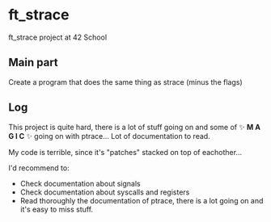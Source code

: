 # ft_strace
ft_strace project at 42 School

## Main part
Create a program that does the same thing as strace (minus the flags)

## Log
This project is quite hard, there is a lot of stuff going on and some of
✨ **M A G I C** ✨ going on with ptrace... Lot of documentation to read.

My code is terrible, since it's "patches" stacked on top of eachother...

I'd recommend to:
- Check documentation about signals
- Check documentation about syscalls and registers
- Read thoroughly the documentation of ptrace, there is a lot going on and it's easy to miss stuff.
